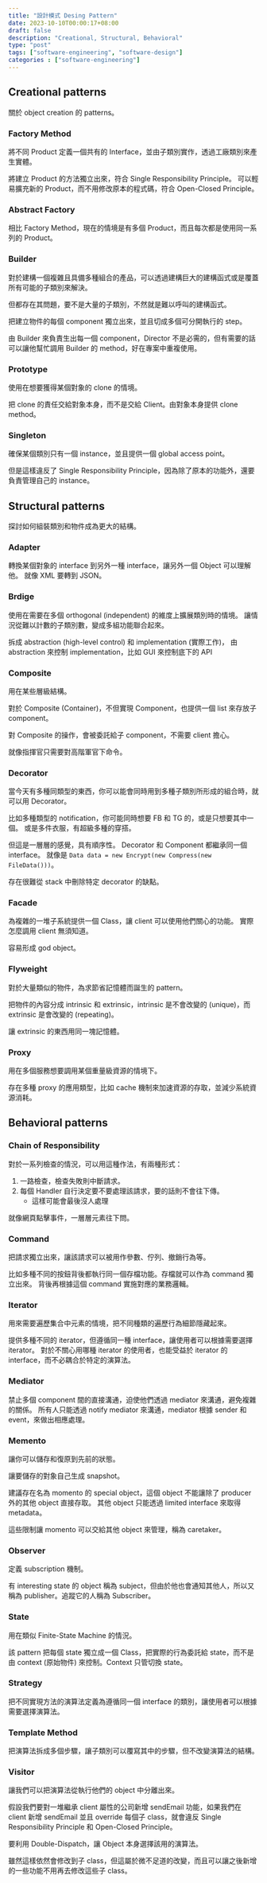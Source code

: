 ```yaml
---
title: "設計模式 Desing Pattern"
date: 2023-10-10T00:00:17+08:00
draft: false
description: "Creational, Structural, Behavioral"
type: "post"
tags: ["software-engineering", "software-design"]
categories : ["software-engineering"]
---
```


## Creational patterns

關於 object creation 的 patterns。

### Factory Method
將不同 Product 定義一個共有的 Interface，並由子類別實作，透過工廠類別來產生實體。

將建立 Product 的方法獨立出來，符合 Single Responsibility Principle。
可以輕易擴充新的 Product，而不用修改原本的程式碼，符合 Open-Closed Principle。

### Abstract Factory

相比 Factory Method，現在的情境是有多個 Product，而且每次都是使用同一系列的 Product。

### Builder

對於建構一個複雜且具備多種組合的產品，可以透過建構巨大的建構函式或是覆蓋所有可能的子類別來解決。

但都存在其問題，要不是大量的子類別，不然就是難以呼叫的建構函式。

把建立物件的每個 component 獨立出來，並且切成多個可分開執行的 step。

由 Builder 來負責生出每一個 component，Director 不是必需的，但有需要的話可以讓他幫忙調用 Builder 的 method，好在專案中重複使用。

### Prototype

使用在想要獲得某個對象的 clone 的情境。

把 clone 的責任交給對象本身，而不是交給 Client。由對象本身提供 clone method。

### Singleton

確保某個類別只有一個 instance，並且提供一個 global access point。

但是這樣違反了 Single Responsibility Principle，因為除了原本的功能外，還要負責管理自己的 instance。

## Structural patterns

探討如何組裝類別和物件成為更大的結構。

### Adapter

轉換某個對象的 interface 到另外一種 interface，讓另外一個 Object 可以理解他。
就像 XML 要轉到 JSON。

### Brdige

使用在需要在多個 orthogonal (independent) 的維度上擴展類別時的情境。
讓情況從難以計數的子類別數，變成多組功能聯合起來。

拆成 abstraction (high-level control) 和 implementation (實際工作)，
由 abstraction 來控制 implementation，比如 GUI 來控制底下的 API

### Composite

用在某些層級結構。

對於 Composite (Container)，不但實現 Component，也提供一個 list 來存放子 component。

對 Composite 的操作，會被委託給子 component，不需要 client 擔心。

就像指揮官只需要對高階軍官下命令。

### Decorator

當今天有多種同類型的東西，你可以能會同時用到多種子類別所形成的組合時，就可以用 Decorator。

比如多種類型的 notification，你可能同時想要 FB 和 TG 的，或是只想要其中一個。
或是多件衣服，有超級多種的穿搭。

但這是一層層的感覺，具有順序性。
Decorator 和 Component 都繼承同一個 interface。
就像是 ```Data data = new Encrypt(new Compress(new FileData()))```。  

存在很難從 stack 中刪除特定 decorator 的缺點。

### Facade

為複雜的一堆子系統提供一個 Class，讓 client 可以使用他們關心的功能。
實際怎麼調用 client 無須知道。

容易形成 god object。

### Flyweight

對於大量類似的物件，為求節省記憶體而誕生的 pattern。

把物件的內容分成 intrinsic 和 extrinsic，intrinsic 是不會改變的 (unique)，而 extrinsic 是會改變的 (repeating)。

讓 extrinsic 的東西用同一塊記憶體。

### Proxy

用在多個服務想要調用某個重量級資源的情境下。

存在多種 proxy 的應用類型，比如 cache 機制來加速資源的存取，並減少系統資源消耗。

## Behavioral patterns

### Chain of Responsibility

對於一系列檢查的情況，可以用這種作法，有兩種形式：

1. 一路檢查，檢查失敗則中斷請求。
2. 每個 Handler 自行決定要不要處理該請求，要的話則不會往下傳。
    - 這樣可能會最後沒人處理

就像網頁點擊事件，一層層元素往下問。

### Command
把請求獨立出來，讓該請求可以被用作參數、佇列、撤銷行為等。

比如多種不同的按鈕背後都執行同一個存檔功能。存檔就可以作為 command 獨立出來。
背後再根據這個 command 實施對應的業務邏輯。

### Iterator
用來需要遍歷集合中元素的情境，把不同種類的遍歷行為細節隱藏起來。

提供多種不同的 iterator，但遵循同一種 interface，讓使用者可以根據需要選擇 iterator。
對於不關心用哪種 iterator 的使用者，也能受益於 iterator 的 interface，而不必耦合於特定的演算法。

### Mediator

禁止多個 component 間的直接溝通，迫使他們透過 mediator 來溝通，避免複雜的關係。
所有人只能透過 notify mediator 來溝通，mediator 根據 sender 和 event，來做出相應處理。

### Memento

讓你可以儲存和復原到先前的狀態。

讓要儲存的對象自己生成 snapshot。

建議存在名為 momento 的 special object，這個 object 不能讓除了 producer 外的其他 object 直接存取。
其他 object 只能透過 limited interface 來取得 metadata。

這些限制讓 momento 可以交給其他 object 來管理，稱為 caretaker。

### Observer

定義 subscription 機制。

有 interesting state 的 object 稱為 subject，但由於他也會通知其他人，所以又稱為 publisher。追蹤它的人稱為 Subscriber。

### State
用在類似 Finite-State Machine 的情況。

該 pattern 把每個 state 獨立成一個 Class，把實際的行為委託給 state，而不是由 context (原始物件) 來控制。Context 只管切換 state。

### Strategy

把不同實現方法的演算法定義為遵循同一個 interface 的類別，讓使用者可以根據需要選擇演算法。

### Template Method
把演算法拆成多個步驟，讓子類別可以覆寫其中的步驟，但不改變演算法的結構。

### Visitor
讓我們可以把演算法從執行他們的 object 中分離出來。

假設我們要對一堆繼承 client 屬性的公司新增 sendEmail 功能，如果我們在 client 新增 sendEmail 並且 override 每個子 class，就會違反 Single Responsibility Principle 和 Open-Closed Principle。

要利用 Double-Dispatch，讓 Object 本身選擇該用的演算法。

雖然這樣依然會修改到子 class，但這屬於微不足道的改變，而且可以讓之後新增的一些功能不用再去修改這些子 class。